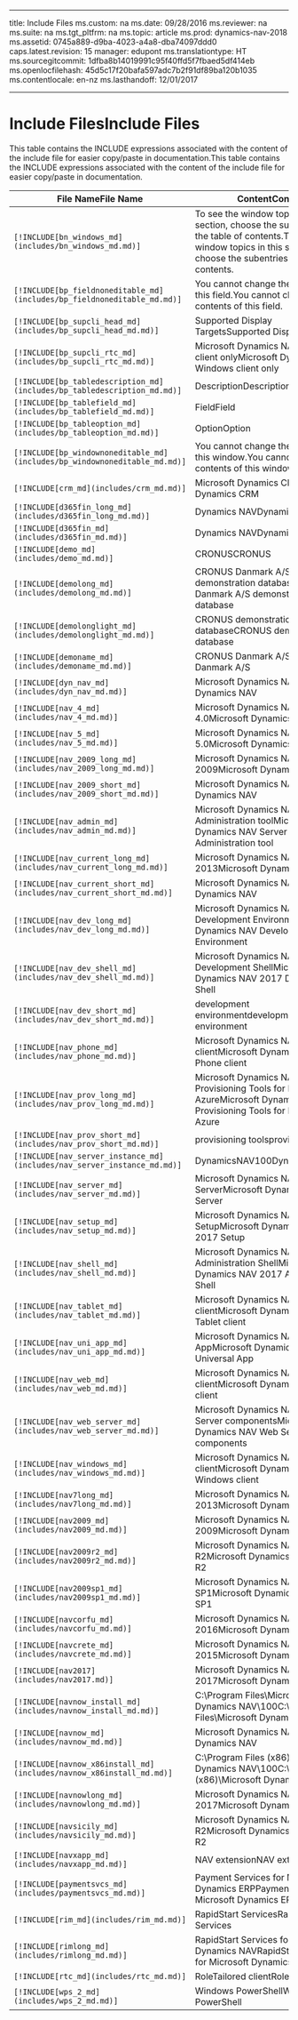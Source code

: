 
---
title: Include Files
ms.custom: na
ms.date: 09/28/2016
ms.reviewer: na
ms.suite: na
ms.tgt_pltfrm: na
ms.topic: article
ms.prod: dynamics-nav-2018
ms.assetid: 0745a889-d9ba-4023-a4a8-dba74097ddd0
caps.latest.revision: 15
manager: edupont
ms.translationtype: HT
ms.sourcegitcommit: 1dfba8b14019991c95f40ffd5f7fbaed5df414eb
ms.openlocfilehash: 45d5c17f20bafa597adc7b2f91df89ba120b1035
ms.contentlocale: en-nz
ms.lasthandoff: 12/01/2017

---

# <a name="include-files"></a><span data-ttu-id="be1db-102">Include Files</span><span class="sxs-lookup"><span data-stu-id="be1db-102">Include Files</span></span>

<span data-ttu-id="be1db-103">This table contains the INCLUDE expressions associated with the content of the include file for easier copy/paste in documentation.</span><span class="sxs-lookup"><span data-stu-id="be1db-103">This table contains the INCLUDE expressions associated with the content of the include file for easier copy/paste in documentation.</span></span>

|<span data-ttu-id="be1db-104">File Name</span><span class="sxs-lookup"><span data-stu-id="be1db-104">File Name</span></span>   |<span data-ttu-id="be1db-105">Content</span><span class="sxs-lookup"><span data-stu-id="be1db-105">Content</span></span>  |
|------------|---------|
|`[!INCLUDE[bn_windows_md](includes/bn_windows_md.md)]`|<span data-ttu-id="be1db-106">To see the window topics in this section, choose the subentries in the table of contents.</span><span class="sxs-lookup"><span data-stu-id="be1db-106">To see the window topics in this section, choose the subentries in the table of contents.</span></span>|
|`[!INCLUDE[bp_fieldnoneditable_md](includes/bp_fieldnoneditable_md.md)]`|<span data-ttu-id="be1db-107">You cannot change the contents of this field.</span><span class="sxs-lookup"><span data-stu-id="be1db-107">You cannot change the contents of this field.</span></span>|
|`[!INCLUDE[bp_supcli_head_md](includes/bp_supcli_head_md.md)]`|<span data-ttu-id="be1db-108">Supported Display Targets</span><span class="sxs-lookup"><span data-stu-id="be1db-108">Supported Display Targets</span></span>|
|`[!INCLUDE[bp_supcli_rtc_md](includes/bp_supcli_rtc_md.md)]`|<span data-ttu-id="be1db-109">Microsoft Dynamics NAV Windows client only</span><span class="sxs-lookup"><span data-stu-id="be1db-109">Microsoft Dynamics NAV Windows client only</span></span>|
|`[!INCLUDE[bp_tabledescription_md](includes/bp_tabledescription_md.md)]`|<span data-ttu-id="be1db-110">Description</span><span class="sxs-lookup"><span data-stu-id="be1db-110">Description</span></span>| 
|`[!INCLUDE[bp_tablefield_md](includes/bp_tablefield_md.md)]`|<span data-ttu-id="be1db-111">Field</span><span class="sxs-lookup"><span data-stu-id="be1db-111">Field</span></span>|
|`[!INCLUDE[bp_tableoption_md](includes/bp_tableoption_md.md)]`|<span data-ttu-id="be1db-112">Option</span><span class="sxs-lookup"><span data-stu-id="be1db-112">Option</span></span>|
|`[!INCLUDE[bp_windownoneditable_md](includes/bp_windownoneditable_md.md)]`|<span data-ttu-id="be1db-113">You cannot change the contents of this window.</span><span class="sxs-lookup"><span data-stu-id="be1db-113">You cannot change the contents of this window.</span></span>|
|`[!INCLUDE[crm_md](includes/crm_md.md)]`|<span data-ttu-id="be1db-114">Microsoft Dynamics CRM</span><span class="sxs-lookup"><span data-stu-id="be1db-114">Microsoft Dynamics CRM</span></span>|
|`[!INCLUDE[d365fin_long_md](includes/d365fin_long_md.md)]`|<span data-ttu-id="be1db-115">Dynamics NAV</span><span class="sxs-lookup"><span data-stu-id="be1db-115">Dynamics NAV</span></span>|
|`[!INCLUDE[d365fin_md](includes/d365fin_md.md)]`|<span data-ttu-id="be1db-116">Dynamics NAV</span><span class="sxs-lookup"><span data-stu-id="be1db-116">Dynamics NAV</span></span>|
|`[!INCLUDE[demo_md](includes/demo_md.md)]`|<span data-ttu-id="be1db-117">CRONUS</span><span class="sxs-lookup"><span data-stu-id="be1db-117">CRONUS</span></span>|
|`[!INCLUDE[demolong_md](includes/demolong_md.md)]`|<span data-ttu-id="be1db-118">CRONUS Danmark A/S demonstration database</span><span class="sxs-lookup"><span data-stu-id="be1db-118">CRONUS Danmark A/S demonstration database</span></span>|
|`[!INCLUDE[demolonglight_md](includes/demolonglight_md.md)]`|<span data-ttu-id="be1db-119">CRONUS demonstration database</span><span class="sxs-lookup"><span data-stu-id="be1db-119">CRONUS demonstration database</span></span>|
|`[!INCLUDE[demoname_md](includes/demoname_md.md)]`|<span data-ttu-id="be1db-120">CRONUS Danmark A/S</span><span class="sxs-lookup"><span data-stu-id="be1db-120">CRONUS Danmark A/S</span></span>|
|`[!INCLUDE[dyn_nav_md](includes/dyn_nav_md.md)]`|<span data-ttu-id="be1db-121">Microsoft Dynamics NAV</span><span class="sxs-lookup"><span data-stu-id="be1db-121">Microsoft Dynamics NAV</span></span>|
|`[!INCLUDE[nav_4_md](includes/nav_4_md.md)]`|<span data-ttu-id="be1db-122">Microsoft Dynamics NAV 4.0</span><span class="sxs-lookup"><span data-stu-id="be1db-122">Microsoft Dynamics NAV 4.0</span></span>|
|`[!INCLUDE[nav_5_md](includes/nav_5_md.md)]`|<span data-ttu-id="be1db-123">Microsoft Dynamics NAV 5.0</span><span class="sxs-lookup"><span data-stu-id="be1db-123">Microsoft Dynamics NAV 5.0</span></span>|
|`[!INCLUDE[nav_2009_long_md](includes/nav_2009_long_md.md)]`|<span data-ttu-id="be1db-124">Microsoft Dynamics NAV 2009</span><span class="sxs-lookup"><span data-stu-id="be1db-124">Microsoft Dynamics NAV 2009</span></span>|
|`[!INCLUDE[nav_2009_short_md](includes/nav_2009_short_md.md)]`|<span data-ttu-id="be1db-125">Microsoft Dynamics NAV</span><span class="sxs-lookup"><span data-stu-id="be1db-125">Microsoft Dynamics NAV</span></span>|
|`[!INCLUDE[nav_admin_md](includes/nav_admin_md.md)]`|<span data-ttu-id="be1db-126">Microsoft Dynamics NAV Server Administration tool</span><span class="sxs-lookup"><span data-stu-id="be1db-126">Microsoft Dynamics NAV Server Administration tool</span></span>|
|`[!INCLUDE[nav_current_long_md](includes/nav_current_long_md.md)]`|<span data-ttu-id="be1db-127">Microsoft Dynamics NAV 2013</span><span class="sxs-lookup"><span data-stu-id="be1db-127">Microsoft Dynamics NAV 2013</span></span>|
|`[!INCLUDE[nav_current_short_md](includes/nav_current_short_md.md)]`|<span data-ttu-id="be1db-128">Microsoft Dynamics NAV</span><span class="sxs-lookup"><span data-stu-id="be1db-128">Microsoft Dynamics NAV</span></span>|
|`[!INCLUDE[nav_dev_long_md](includes/nav_dev_long_md.md)]`|<span data-ttu-id="be1db-129">Microsoft Dynamics NAV Development Environment</span><span class="sxs-lookup"><span data-stu-id="be1db-129">Microsoft Dynamics NAV Development Environment</span></span>|
|`[!INCLUDE[nav_dev_shell_md](includes/nav_dev_shell_md.md)]`|<span data-ttu-id="be1db-130">Microsoft Dynamics NAV 2017 Development Shell</span><span class="sxs-lookup"><span data-stu-id="be1db-130">Microsoft Dynamics NAV 2017 Development Shell</span></span>|
|`[!INCLUDE[nav_dev_short_md](includes/nav_dev_short_md.md)]`|<span data-ttu-id="be1db-131">development environment</span><span class="sxs-lookup"><span data-stu-id="be1db-131">development environment</span></span>|
|`[!INCLUDE[nav_phone_md](includes/nav_phone_md.md)]`|<span data-ttu-id="be1db-132">Microsoft Dynamics NAV Phone client</span><span class="sxs-lookup"><span data-stu-id="be1db-132">Microsoft Dynamics NAV Phone client</span></span>|
|`[!INCLUDE[nav_prov_long_md](includes/nav_prov_long_md.md)]`|<span data-ttu-id="be1db-133">Microsoft Dynamics NAV Provisioning Tools for Microsoft Azure</span><span class="sxs-lookup"><span data-stu-id="be1db-133">Microsoft Dynamics NAV Provisioning Tools for Microsoft Azure</span></span>|
|`[!INCLUDE[nav_prov_short_md](includes/nav_prov_short_md.md)]`|<span data-ttu-id="be1db-134">provisioning tools</span><span class="sxs-lookup"><span data-stu-id="be1db-134">provisioning tools</span></span>|
|`[!INCLUDE[nav_server_instance_md](includes/nav_server_instance_md.md)]`|<span data-ttu-id="be1db-135">DynamicsNAV100</span><span class="sxs-lookup"><span data-stu-id="be1db-135">DynamicsNAV100</span></span>|
|`[!INCLUDE[nav_server_md](includes/nav_server_md.md)]`|<span data-ttu-id="be1db-136">Microsoft Dynamics NAV Server</span><span class="sxs-lookup"><span data-stu-id="be1db-136">Microsoft Dynamics NAV Server</span></span>|
|`[!INCLUDE[nav_setup_md](includes/nav_setup_md.md)]`|<span data-ttu-id="be1db-137">Microsoft Dynamics NAV 2017 Setup</span><span class="sxs-lookup"><span data-stu-id="be1db-137">Microsoft Dynamics NAV 2017 Setup</span></span>|
|`[!INCLUDE[nav_shell_md](includes/nav_shell_md.md)]`|<span data-ttu-id="be1db-138">Microsoft Dynamics NAV 2017 Administration Shell</span><span class="sxs-lookup"><span data-stu-id="be1db-138">Microsoft Dynamics NAV 2017 Administration Shell</span></span>|
|`[!INCLUDE[nav_tablet_md](includes/nav_tablet_md.md)]`|<span data-ttu-id="be1db-139">Microsoft Dynamics NAV Tablet client</span><span class="sxs-lookup"><span data-stu-id="be1db-139">Microsoft Dynamics NAV Tablet client</span></span>|
|`[!INCLUDE[nav_uni_app_md](includes/nav_uni_app_md.md)]`|<span data-ttu-id="be1db-140">Microsoft Dynamics NAV Universal App</span><span class="sxs-lookup"><span data-stu-id="be1db-140">Microsoft Dynamics NAV Universal App</span></span>|
|`[!INCLUDE[nav_web_md](includes/nav_web_md.md)]`|<span data-ttu-id="be1db-141">Microsoft Dynamics NAV Web client</span><span class="sxs-lookup"><span data-stu-id="be1db-141">Microsoft Dynamics NAV Web client</span></span>|
|`[!INCLUDE[nav_web_server_md](includes/nav_web_server_md.md)]`|<span data-ttu-id="be1db-142">Microsoft Dynamics NAV Web Server components</span><span class="sxs-lookup"><span data-stu-id="be1db-142">Microsoft Dynamics NAV Web Server components</span></span>|
|`[!INCLUDE[nav_windows_md](includes/nav_windows_md.md)]`|<span data-ttu-id="be1db-143">Microsoft Dynamics NAV Windows client</span><span class="sxs-lookup"><span data-stu-id="be1db-143">Microsoft Dynamics NAV Windows client</span></span>|
|`[!INCLUDE[nav7long_md](includes/nav7long_md.md)]`|<span data-ttu-id="be1db-144">Microsoft Dynamics NAV 2013</span><span class="sxs-lookup"><span data-stu-id="be1db-144">Microsoft Dynamics NAV 2013</span></span>|
|`[!INCLUDE[nav2009_md](includes/nav2009_md.md)]`|<span data-ttu-id="be1db-145">Microsoft Dynamics NAV 2009</span><span class="sxs-lookup"><span data-stu-id="be1db-145">Microsoft Dynamics NAV 2009</span></span>|
|`[!INCLUDE[nav2009r2_md](includes/nav2009r2_md.md)]`|<span data-ttu-id="be1db-146">Microsoft Dynamics NAV 2009 R2</span><span class="sxs-lookup"><span data-stu-id="be1db-146">Microsoft Dynamics NAV 2009 R2</span></span>|
|`[!INCLUDE[nav2009sp1_md](includes/nav2009sp1_md.md)]`|<span data-ttu-id="be1db-147">Microsoft Dynamics NAV 2009 SP1</span><span class="sxs-lookup"><span data-stu-id="be1db-147">Microsoft Dynamics NAV 2009 SP1</span></span>|
|`[!INCLUDE[navcorfu_md](includes/navcorfu_md.md)]`|<span data-ttu-id="be1db-148">Microsoft Dynamics NAV 2016</span><span class="sxs-lookup"><span data-stu-id="be1db-148">Microsoft Dynamics NAV 2016</span></span>|
|`[!INCLUDE[navcrete_md](includes/navcrete_md.md)]`|<span data-ttu-id="be1db-149">Microsoft Dynamics NAV 2015</span><span class="sxs-lookup"><span data-stu-id="be1db-149">Microsoft Dynamics NAV 2015</span></span>|
|`[!INCLUDE[nav2017](includes/nav2017.md)]`|<span data-ttu-id="be1db-150">Microsoft Dynamics NAV 2017</span><span class="sxs-lookup"><span data-stu-id="be1db-150">Microsoft Dynamics NAV 2017</span></span>|
|`[!INCLUDE[navnow_install_md](includes/navnow_install_md.md)]`|<span data-ttu-id="be1db-151">C:\\Program Files\\Microsoft Dynamics NAV\\100</span><span class="sxs-lookup"><span data-stu-id="be1db-151">C:\\Program Files\\Microsoft Dynamics NAV\\100</span></span>|
|`[!INCLUDE[navnow_md](includes/navnow_md.md)]`|<span data-ttu-id="be1db-152">Microsoft Dynamics NAV</span><span class="sxs-lookup"><span data-stu-id="be1db-152">Microsoft Dynamics NAV</span></span>|
|`[!INCLUDE[navnow_x86install_md](includes/navnow_x86install_md.md)]`|<span data-ttu-id="be1db-153">C:\\Program Files \(x86\)\\Microsoft Dynamics NAV\\100</span><span class="sxs-lookup"><span data-stu-id="be1db-153">C:\\Program Files \(x86\)\\Microsoft Dynamics NAV\\100</span></span>|
|`[!INCLUDE[navnowlong_md](includes/navnowlong_md.md)]`|<span data-ttu-id="be1db-154">Microsoft Dynamics NAV 2017</span><span class="sxs-lookup"><span data-stu-id="be1db-154">Microsoft Dynamics NAV 2017</span></span>|
|`[!INCLUDE[navsicily_md](includes/navsicily_md.md)]`|<span data-ttu-id="be1db-155">Microsoft Dynamics NAV 2013 R2</span><span class="sxs-lookup"><span data-stu-id="be1db-155">Microsoft Dynamics NAV 2013 R2</span></span>|
|`[!INCLUDE[navxapp_md](includes/navxapp_md.md)]`|<span data-ttu-id="be1db-156">NAV extension</span><span class="sxs-lookup"><span data-stu-id="be1db-156">NAV extension</span></span>|
|`[!INCLUDE[paymentsvcs_md](includes/paymentsvcs_md.md)]`|<span data-ttu-id="be1db-157">Payment Services for Microsoft Dynamics ERP</span><span class="sxs-lookup"><span data-stu-id="be1db-157">Payment Services for Microsoft Dynamics ERP</span></span>|
|`[!INCLUDE[rim_md](includes/rim_md.md)]`|<span data-ttu-id="be1db-158">RapidStart Services</span><span class="sxs-lookup"><span data-stu-id="be1db-158">RapidStart Services</span></span>|
|`[!INCLUDE[rimlong_md](includes/rimlong_md.md)]`|<span data-ttu-id="be1db-159">RapidStart Services for Microsoft Dynamics NAV</span><span class="sxs-lookup"><span data-stu-id="be1db-159">RapidStart Services for Microsoft Dynamics NAV</span></span>|
|`[!INCLUDE[rtc_md](includes/rtc_md.md)]`|<span data-ttu-id="be1db-160">RoleTailored client</span><span class="sxs-lookup"><span data-stu-id="be1db-160">RoleTailored client</span></span>|
|`[!INCLUDE[wps_2_md](includes/wps_2_md.md)]`|<span data-ttu-id="be1db-161">Windows PowerShell</span><span class="sxs-lookup"><span data-stu-id="be1db-161">Windows PowerShell</span></span>|

